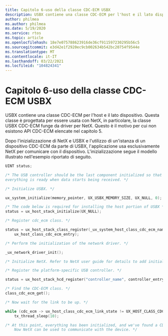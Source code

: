 ```yaml
---
title: Capitolo 6-uso della classe CDC-ECM USBX
description: USBX contiene una classe CDC-ECM per l'host e il lato dispositivo. Questa classe è progettata per essere usata con NetX, in particolare, la classe USBX CDC-ECM funge da driver per NetX. Questo è il motivo per cui non esistono API CDC-ECM elencate nel capitolo 5.
author: philmea
ms.author: philmea
ms.date: 5/19/2020
ms.service: rtos
ms.topic: article
ms.openlocfilehash: 18e7e075788623916de36cf911597230295b56c5
ms.sourcegitcommit: e3d42e1f2920ec9cb002634b542bc20754f9544e
ms.translationtype: MT
ms.contentlocale: it-IT
ms.lasthandoff: 03/22/2021
ms.locfileid: "104824341"
---
```

# <a name="chapter-6---usbx-cdc-ecm-class-usage"></a>Capitolo 6-uso della classe CDC-ECM USBX

USBX contiene una classe CDC-ECM per l'host e il lato dispositivo. Questa classe è progettata per essere usata con NetX, in particolare, la classe USBX CDC-ECM funge da driver per NetX. Questo è il motivo per cui non esistono API CDC-ECM elencate nel capitolo 5.

Dopo l'inizializzazione di NetX e USBX e l'utilizzo di un'istanza di un dispositivo CDC-ECM da parte di USBX, l'applicazione usa esclusivamente NetX per comunicare con il dispositivo. L'inizializzazione segue il modello illustrato nell'esempio riportato di seguito.

```c
UINT status;

/* The USB controller should be the last component initialized so that
everything is ready when data starts being received. */

/* Initialize USBX. */

ux_system_initialize(memory_pointer, UX_USBX_MEMORY_SIZE, UX_NULL, 0);

/* The code below is required for installing the host portion of USBX */
status = ux_host_stack_initialize(UX_NULL);

/* Register cdc_ecm class. */

status = ux_host_stack_class_register(_ux_system_host_class_cdc_ecm_name,
    ux_host_class_cdc_ecm_entry);

/* Perform the initialization of the network driver. */

_ux_network_driver_init();

/* Initialize NetX. Refer to NetX user guide for details to add initialization code. */

/* Register the platform-specific USB controller. */

status = ux_host_stack_hcd_register("controller_name", controller_entry, param1, param2);

/* Find the CDC-ECM class. */
class_cdc_ecm_get();

/* Now wait for the link to be up. */

while (cdc_ecm -> ux_host_class_cdc_ecm_link_state != UX_HOST_CLASS_CDC_ECM_LINK_STATE_UP)
    tx_thread_sleep(10);

/* At this point, everything has been initialized, and we've found a CDC-ECM device.
    Now NetX can be used to communicate with the device. */
```
